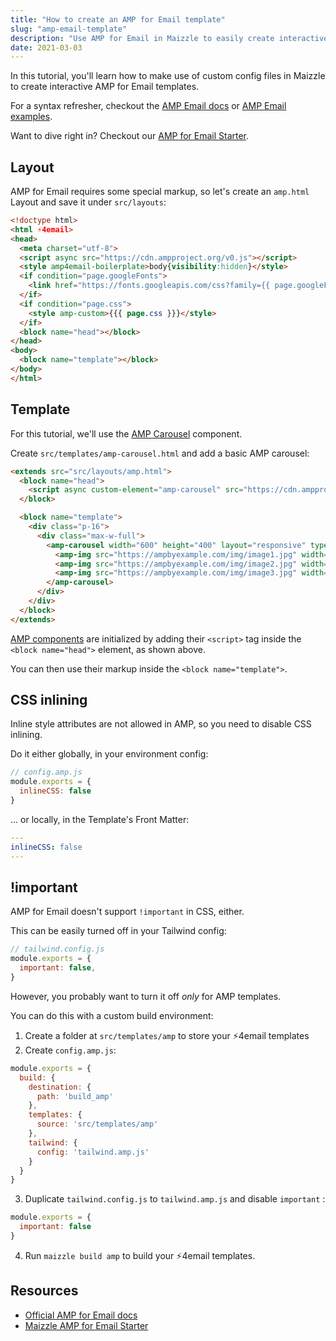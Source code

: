 ```yaml
---
title: "How to create an AMP for Email template"
slug: "amp-email-template"
description: "Use AMP for Email in Maizzle to easily create interactive HTML emails with realtime information and in-line actions"
date: 2021-03-03
---
```


In this tutorial, you'll learn how to make use of custom config files in Maizzle to create interactive AMP for Email templates.

For a syntax refresher, checkout the [AMP Email docs](https://amp.dev/documentation/guides-and-tutorials/start/create_email/?format=email) or [AMP Email examples](https://amp.dev/documentation/examples/?format=email).

Want to dive right in? Checkout our [AMP for Email Starter](https://github.com/maizzle/starter-amp4email).

## Layout

AMP for Email requires some special markup, so let's create an `amp.html` Layout and save it under `src/layouts`:

```html
<!doctype html>
<html ⚡4email>
<head>
  <meta charset="utf-8">
  <script async src="https://cdn.ampproject.org/v0.js"></script>
  <style amp4email-boilerplate>body{visibility:hidden}</style>
  <if condition="page.googleFonts">
    <link href="https://fonts.googleapis.com/css?family={{ page.googleFonts }}" rel="stylesheet" media="screen">
  </if>
  <if condition="page.css">
    <style amp-custom>{{{ page.css }}}</style>
  </if>
  <block name="head"></block>
</head>
<body>
  <block name="template"></block>
</body>
</html>
```

## Template

For this tutorial, we'll use the [AMP Carousel](https://amp.dev/documentation/components/amp-carousel/?format=email) component. 

Create `src/templates/amp-carousel.html` and add a basic AMP carousel:

```html
<extends src="src/layouts/amp.html">
  <block name="head">
    <script async custom-element="amp-carousel" src="https://cdn.ampproject.org/v0/amp-carousel-0.2.js"></script>
  </block>

  <block name="template">
    <div class="p-16">
      <div class="max-w-full">
        <amp-carousel width="600" height="400" layout="responsive" type="slides">
          <amp-img src="https://ampbyexample.com/img/image1.jpg" width="600" height="400" alt="a sample image"></amp-img>
          <amp-img src="https://ampbyexample.com/img/image2.jpg" width="600" height="400" alt="another sample image"></amp-img>
          <amp-img src="https://ampbyexample.com/img/image3.jpg" width="600" height="400" alt="and another sample image"></amp-img>
        </amp-carousel>
      </div>
    </div>
  </block>
</extends>
```

[AMP components](https://amp.dev/documentation/guides-and-tutorials/learn/email-spec/amp-email-components/?format=email) are initialized by adding their `<script>` tag inside the `<block name="head">` element, as shown above. 

You can then use their markup inside the `<block name="template">`.

## CSS inlining

Inline style attributes are not allowed in AMP, so you need to disable CSS inlining. 

Do it either globally, in your environment config:

```js
// config.amp.js
module.exports = {
  inlineCSS: false
}
```

... or locally, in the Template's Front Matter:

```yaml
---
inlineCSS: false
---
```

## !important

AMP for Email doesn't support `!important` in CSS, either. 

This can be easily turned off in your Tailwind config:

```js
// tailwind.config.js
module.exports = {
  important: false,
}
```

However, you probably want to turn it off _only_ for AMP templates.

You can do this with a custom build environment:

1. Create a folder at `src/templates/amp` to store your ⚡4email templates
2. Create `config.amp.js`:

  ```js
  module.exports = {
    build: {
      destination: {
        path: 'build_amp'
      },
      templates: {
        source: 'src/templates/amp'
      },
      tailwind: {
        config: 'tailwind.amp.js'
      }
    }
  }
  ```
3. Duplicate `tailwind.config.js` to `tailwind.amp.js` and disable `important` :

  ```js
  module.exports = {
    important: false
  }
  ```
4. Run `maizzle build amp` to build your ⚡4email templates.


## Resources

- [Official AMP for Email docs](https://amp.dev/documentation/guides-and-tutorials/start/create_email/?format=email)
- [Maizzle AMP for Email Starter](https://github.com/maizzle/starter-amp4email)
